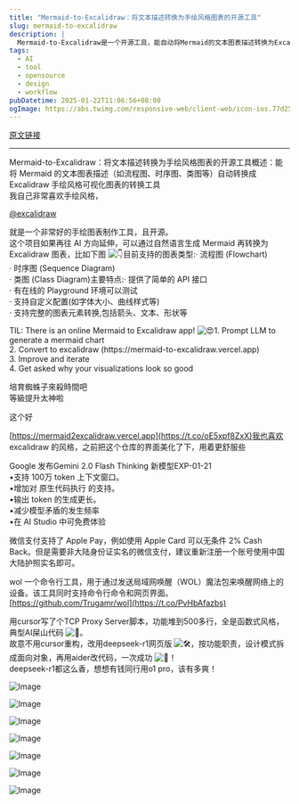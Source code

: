 ```yaml
---
title: "Mermaid-to-Excalidraw：将文本描述转换为手绘风格图表的开源工具"
slug: mermaid-to-excalidraw
description: |
  Mermaid-to-Excalidraw是一个开源工具，能自动将Mermaid的文本图表描述转换为Excalidraw手绘风格的可视化图表，支持流程图、时序图和类图。它提供简单的API和在线测试环境，用户可自定义配置，提升图表的表现力，非常适合喜欢手绘风格的用户。
tags: 
  - AI
  - tool
  - opensource
  - design
  - workflow
pubDatetime: 2025-01-22T11:06:56+08:00
ogImage: https://abs.twimg.com/responsive-web/client-web/icon-ios.77d25eba.png
---
```


[原文链接](https://x.com/shao__meng/status/1881498782791258416?s=12&t=D3VZWD30-f7ylSHW3OdYgQ)

---

Mermaid-to-Excalidraw：将文本描述转换为手绘风格图表的开源工具概述：能将 Mermaid 的文本图表描述（如流程图、时序图、类图等）自动转换成 Excalidraw 手绘风格可视化图表的转换工具\
我自己非常喜欢手绘风格，

[@excalidraw](https://x.com/excalidraw)

就是一个非常好的手绘图表制作工具，且开源。\
这个项目如果再往 AI 方向延伸，可以通过自然语言生成 Mermaid 再转换为 Excalidraw 图表，比如下图 ![👇](https://abs-0.twimg.com/emoji/v2/svg/1f447.svg)目前支持的图表类型:· 流程图 (Flowchart)\
· 时序图 (Sequence Diagram)\
· 类图 (Class Diagram)主要特点:· 提供了简单的 API 接口\
· 有在线的 Playground 环境可以测试\
· 支持自定义配置(如字体大小、曲线样式等)\
· 支持完整的图表元素转换,包括箭头、文本、形状等

TIL: There is an online Mermaid to Excalidraw app! ![😍](https://abs-0.twimg.com/emoji/v2/svg/1f60d.svg)1. Prompt LLM to generate a mermaid chart\
2\. Convert to excalidraw (https\://mermaid-to-excalidraw\.vercel.app)\
3\. Improve and iterate\
4\. Get asked why your visualizations look so good

培育蜘蛛子來殺時間吧\
等級提升太神啦

这个好

[https://mermaid2excalidraw.vercel.app](https://t.co/oE5xpf8ZxX)我也喜欢 excalidraw 的风格，之前把这个仓库的界面美化了下，用着更舒服些

Google 发布Gemini 2.0 Flash Thinking 新模型EXP-01-21\
•支持 100万 token 上下文窗口。\
•增加对 原生代码执行 的支持。\
•输出 token 的生成更长。\
•减少模型矛盾的发生频率\
•在 AI Studio 中可免费体验

微信支付支持了 Apple Pay，例如使用 Apple Card 可以无条件 2% Cash Back。但是需要非大陆身份证实名的微信支付，建议重新注册一个账号使用中国大陆护照实名即可。

wol 一个命令行工具，用于通过发送局域网唤醒（WOL）魔法包来唤醒网络上的设备。该工具同时支持命令行命令和网页界面。[https://github.com/Trugamr/wol](https://t.co/PvHbAfazbs)

用cursor写了个TCP Proxy Server脚本，功能堆到500多行，全是函数式风格，典型AI屎山代码 ![💩](https://abs-0.twimg.com/emoji/v2/svg/1f4a9.svg)。\
故意不用cursor重构，改用deepseek-r1网页版 ![🛠️](https://abs-0.twimg.com/emoji/v2/svg/1f6e0.svg)，按功能职责，设计模式拆成面向对象，再用aider改代码，一次成功 ![🎯](https://abs-0.twimg.com/emoji/v2/svg/1f3af.svg)！\
deepseek-r1都这么香，想想有钱同行用o1 pro，该有多爽！

![Image](https://pbs.twimg.com/media/GhxtKQgbcAA_fHp?format=png\&name=900x900)

![Image](https://pbs.twimg.com/media/Ghw8m6KXgAAUfrj?format=png\&name=medium)

![Image](https://pbs.twimg.com/media/Gh2uL7wbYAAdY1C?format=jpg\&name=small)

![Image](https://pbs.twimg.com/media/Gh1XYMOXcAAFS_e?format=jpg\&name=small)

![Image](https://pbs.twimg.com/media/Gh1XYMKWQAA5gHO?format=jpg\&name=small)

![Image](https://pbs.twimg.com/media/Ghz5OJWbkAAFOjl?format=jpg\&name=small)

![Image](https://pbs.twimg.com/media/Gh0kYIYacAE-a8v?format=jpg\&name=small)


